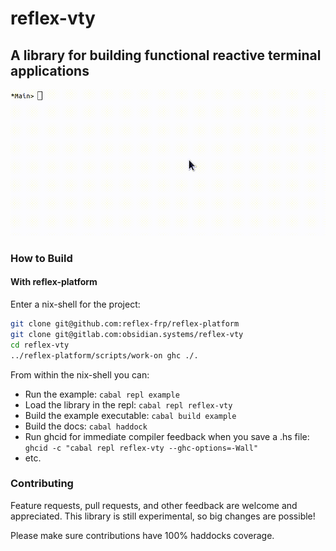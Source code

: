 # reflex-vty

## A library for building functional reactive terminal applications

![reflex-vty example animation](doc/welcome.gif)

### How to Build

#### With reflex-platform

Enter a nix-shell for the project:
```bash
git clone git@github.com:reflex-frp/reflex-platform
git clone git@gitlab.com:obsidian.systems/reflex-vty
cd reflex-vty
../reflex-platform/scripts/work-on ghc ./.
```

From within the nix-shell you can:
* Run the example: `cabal repl example`
* Load the library in the repl: `cabal repl reflex-vty`
* Build the example executable: `cabal build example`
* Build the docs: `cabal haddock`
* Run ghcid for immediate compiler feedback when you save a .hs file: `ghcid -c "cabal repl reflex-vty --ghc-options=-Wall"`
* etc.

### Contributing

Feature requests, pull requests, and other feedback are welcome and appreciated. This library
is still experimental, so big changes are possible!

Please make sure contributions have 100% haddocks coverage.
